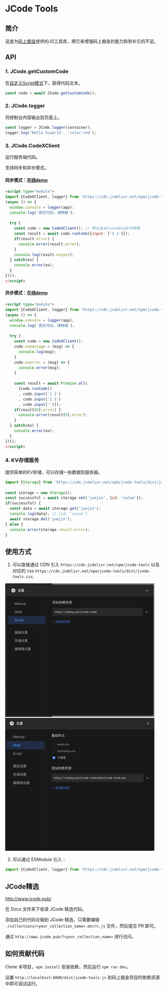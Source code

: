 # JCode Tools

## 简介

这是为[码上掘金](https://code.juejin.cn/)提供的JS工具库，用它来增强码上掘金的能力和弥补它的不足。

## API

### 1. JCode.getCustomCode

在[自定义Script模式](https://juejin.cn/post/7118935790192721957)下，获得代码文本。

```js
const code = await JCode.getCustomCode(); 
```

### 2. JCode.logger

将控制台内容输出到页面上。

```js
const logger = JCode.logger(container);
logger.log('Hello %cworld', 'color:red');
```

### 3. JCode.CodeXClient

运行服务端代码。

支持同步和异步模式。

#### 同步模式：[在线demo](https://code.juejin.cn/pen/7122291068397322248)

```html
<script type="module">
import {CodeXClient, logger} from 'https://cdn.jsdelivr.net/npm/jcode-tools/dist/jcode-tools.esm.js';
(async () => {
  window.console = logger(app);
  console.log('提交代码，请稍候');

  try {
    const code = new CodeXClient(); // 默认会从CustomCode中获取
    const result = await code.runCode({input: ['1 1']});
    if(result.error) {
      console.error(result.error);
    }
    console.log(result.output);
  } catch(ex) {
    console.error(ex);
  }
})();
</script>
```

#### 异步模式：[在线demo](https://code.juejin.cn/pen/7121977600011927589)

```html
<script type="module">
import {CodeXClient, logger} from 'https://cdn.jsdelivr.net/npm/jcode-tools/dist/jcode-tools.esm.js';
(async () => {
  window.console = logger(app);
  console.log('提交代码，请稍候');

  try {
    const code = new CodeXClient();
    code.onmessage = (msg) => {
      console.log(msg);
    }
    code.onerror = (msg) => {
      console.error(msg);
    }

    const result = await Promise.all(
      [code.runCode()
      , code.input('1 1')
      , code.input('2 3')
      , code.input('')]);
    if(result[0].error) {
      console.error(result[0].error);
    }
  } catch(ex) {
    console.error(ex);
  }
})();
</script>
```

### 4. KV存储服务

提供简单的KV存储，可以存储一些数据到服务器。

```js
import {Storage} from 'https://cdn.jsdelivr.net/npm/jcode-tools/dist/jcode-tools.esm.js';

const storage = new Storage();
const successful = await storage.set('juejin', {id: 'value'});
if(successful) {
  const data = await storage.get('juejin');
  console.log(data); // {id: 'value'}
  await storage.del('juejin');
} else {
  console.error(storage.result.error);
}
```

## 使用方式

1. 可以直接通过 CDN 引入 `https://cdn.jsdelivr.net/npm/jcode-tools` 以及对应的 css `https://cdn.jsdelivr.net/npm/jcode-tools/dist/jcode-tools.css`;

<img src="assets/jcode-tools.jpg" width="480">

<img src="assets/jcode-tools-css.jpg" width="480">

2. 可以通过 ESModule 引入：

```js
import {CodeXClient, logger} from 'https://cdn.jsdelivr.net/npm/jcode-tools/dist/jcode-tools.esm.js';
```

## JCode精选

http://www.jcode.pub/

在 Docs 文件夹下收录 JCode 精选代码。

添加自己的代码合辑到 JCode 精选，只需要编辑 `./collections/<your_collection_name>.docrc.js` 文件，然后提交 PR 即可。

通过 `http://www.jcode.pub/?<your_collection_name>` 进行访问。

## 如何贡献代码

Clone 本项目，`npm install` 安装依赖，然后运行 `npm run dev`。

设置 `http://localhost:8000/dist/jcode-tools.js` 到码上掘金项目的依赖资源中即可调试运行。
